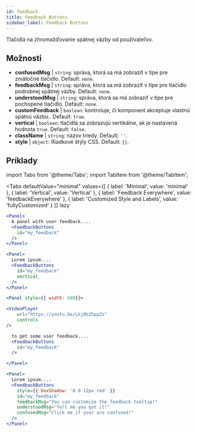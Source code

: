 ```yaml
---
id: feedback 
title: Feedback Buttons
sidebar_label: Feedback Buttons
---
```


Tlačidlá na zhromažďovanie spätnej väzby od používateľov.

## Možnosti

* __confusedMsg__ | `string`: správa, ktorá sa má zobraziť v tipe pre zmätočné tlačidlo. Default: `none`.
* __feedbackMsg__ | `string`: správa, ktorá sa má zobraziť v tipe pre tlačidlo podrobnej spätnej väzby. Default: `none`.
* __understoodMsg__ | `string`: správa, ktorá sa má zobraziť v tipe pre pochopené tlačidlo. Default: `none`.
* __customFeedback__ | `boolean`: kontroluje, či komponent akceptuje vlastnú spätnú väzbu.. Default: `true`.
* __vertical__ | `boolean`: tlačidlá sa zobrazujú vertikálne, ak je nastavená hodnota `true`. Default: `false`.
* __className__ | `string`: názov triedy. Default: `''`.
* __style__ | `object`: Riadkové štýly CSS. Default: `{}`.


## Príklady

import Tabs from '@theme/Tabs';
import TabItem from '@theme/TabItem';

<Tabs
    defaultValue="minimal"
    values={[
        { label: 'Minimal', value: 'minimal' },
        { label: 'Vertical', value: 'Vertical' },
        { label: 'Feedback Everywhere', value: 'feedbackEverywhere' },
        { label: 'Customized Style and Labels', value: 'fullyCustomized' }
    ]}
    lazy
>

<TabItem value="minimal">

```jsx live
<Panel>
  A panel with user feedback....
  <FeedbackButtons
    id="my_feedback" 
  />
</Panel>
```

</TabItem>

<TabItem value="Vertical">

```jsx live
<Panel>
  Lorem ipsum....
  <FeedbackButtons
    id="my_feedback" 
    vertical
  />
</Panel>
```
</TabItem>

<TabItem value="feedbackEverywhere">

```jsx live
<Panel style={{ width: 680}}>

<VideoPlayer
    url="https://youtu.be/Lkj8b25ppZo"
    controls
/>

  to get some user feedback....
  <FeedbackButtons
    id="my_feedback" 
  />

</Panel>
```
</TabItem>

<TabItem value="fullyCustomized">

```jsx live
<Panel>
  Lorem ipsum....
  <FeedbackButtons
    style={{ boxShadow: '0 0 12px red' }}
    id="my_feedback"  
    feedbackMsg="You can customize the feedback tooltip!"
    understoodMsg="Tell me you got it!" 
    confusedMsg="Click me if your are confused!" 
  />
</Panel>
```
</TabItem>

</Tabs>
